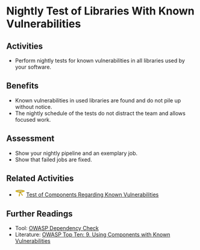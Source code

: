# Nightly Test of Libraries With Known Vulnerabilities

## Activities

- Perform nightly tests for known vulnerabilities in all libraries used by your software.

## Benefits

- Known vulnerabilities in used libraries are found and do not pile up without notice.
- The nightly schedule of the tests do not distract the team and allows focused work.

## Assessment

- Show your nightly pipeline and an exemplary job.
- Show that failed jobs are fixed.

## Related Activities

- [<img src="https://raw.githubusercontent.com/AppSecure-nrw/security-belts/assets/belt-img/02_security-belt-yellow.svg" width="25" />](#) [Test of Components Regarding Known Vulnerabilities](../yellow/test-of-components-regarding-known-vulnerabilities.md)

## Further Readings

- Tool: [OWASP Dependency Check](https://owasp.org/www-project-dependency-check/)
- Literature: [OWASP Top Ten: 9. Using Components with Known Vulnerabilities](https://owasp.org/www-project-top-ten/2017/A9_2017-Using_Components_with_Known_Vulnerabilities)
